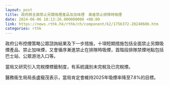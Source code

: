 ```yaml
---
layout: post
title: 政府將全面禁止另類吸煙產品及加味煙　漸進禁止排隊時吸煙
date: 2024-06-06 18:13:26.000000000 +08:00
link: https://news.rthk.hk/rthk/ch/component/k2/1756372-20240606.htm
categories: rthk
---
```


政府公布控煙策略公眾諮詢結果及下一步措施，十項短期措施包括全面禁止另類吸煙產品、禁止加味煙，又會循序漸進禁止在排隊時吸煙，首階段排隊禁煙地點包括巴士站、公眾游池入口等。

當局又研究引入完稅煙標籤制度，有系統識別未完稅及已完稅煙。

醫務衞生局局長盧寵茂表示，當局肯定會維持2025年吸煙率降至7.8%的目標。
